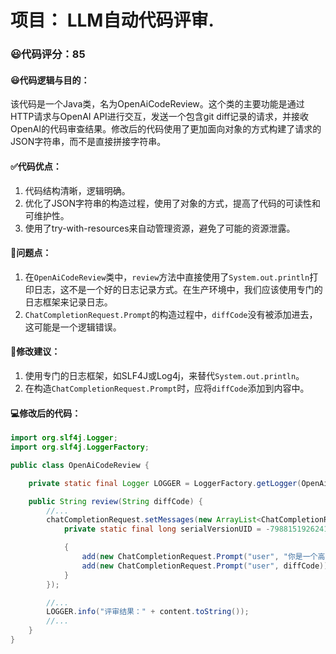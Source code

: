 # 项目： LLM自动代码评审.
### 😃代码评分：85
#### 😃代码逻辑与目的：
该代码是一个Java类，名为OpenAiCodeReview。这个类的主要功能是通过HTTP请求与OpenAI API进行交互，发送一个包含git diff记录的请求，并接收OpenAI的代码审查结果。修改后的代码使用了更加面向对象的方式构建了请求的JSON字符串，而不是直接拼接字符串。

#### ✅代码优点：
1. 代码结构清晰，逻辑明确。
2. 优化了JSON字符串的构造过程，使用了对象的方式，提高了代码的可读性和可维护性。
3. 使用了try-with-resources来自动管理资源，避免了可能的资源泄露。

#### 🤔问题点：
1. 在`OpenAiCodeReview`类中，`review`方法中直接使用了`System.out.println`打印日志，这不是一个好的日志记录方式。在生产环境中，我们应该使用专门的日志框架来记录日志。
2. `ChatCompletionRequest.Prompt`的构造过程中，`diffCode`没有被添加进去，这可能是一个逻辑错误。

#### 🎯修改建议：
1. 使用专门的日志框架，如SLF4J或Log4j，来替代`System.out.println`。
2. 在构造`ChatCompletionRequest.Prompt`时，应将`diffCode`添加到内容中。

#### 💻修改后的代码：
```java
import org.slf4j.Logger;
import org.slf4j.LoggerFactory;

public class OpenAiCodeReview {

    private static final Logger LOGGER = LoggerFactory.getLogger(OpenAiCodeReview.class);

    public String review(String diffCode) {
        //...
        chatCompletionRequest.setMessages(new ArrayList<ChatCompletionRequest.Prompt>() {
            private static final long serialVersionUID = -7988151926241837899L;

            {
                add(new ChatCompletionRequest.Prompt("user", "你是一个高级编程架构师，精通各类场景方案、架构设计和编程语言请，请您根据git diff记录，对代码做出评审。代码如下:"));
                add(new ChatCompletionRequest.Prompt("user", diffCode));
            }
        });

        //...
        LOGGER.info("评审结果：" + content.toString());
        //...
    }
}
```
